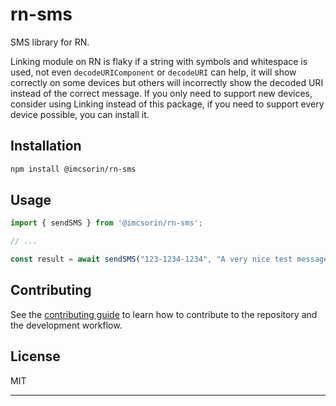 # rn-sms

SMS library for RN.

Linking module on RN is flaky if a string with symbols and whitespace is used, not even `decodeURIComponent` or `decodeURI`
can help, it will show correctly on some devices but others will incorrectly show the decoded URI instead of the correct message. If you only need to support new devices, consider using Linking instead of this package, if you need to support every device possible, you can install it.

## Installation

```sh
npm install @imcsorin/rn-sms
```

## Usage

```js
import { sendSMS } from '@imcsorin/rn-sms';

// ...

const result = await sendSMS("123-1234-1234", "A very nice test message!");
```

## Contributing

See the [contributing guide](CONTRIBUTING.md) to learn how to contribute to the repository and the development workflow.

## License

MIT

---
